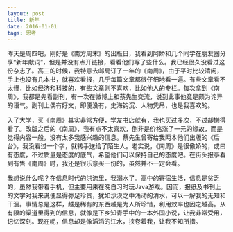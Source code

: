```yaml
---
layout: post
title: 新年
date: 2016-01-01
tags: 思考
---
```


昨天是周四吧，刚好是《南方周末》的出版日，我看到阿娇和几个同学在朋友圈分享“新年献词”，但是并没有点开链接，看看他们写了些什么。我已经很久没看过这份杂志了。高三的时候，我特意去邮局订了一年的《南周》，由于平时比较清闲，手上也没有几本书，就喜欢看报，几乎每篇文章都很仔细地看一遍。有些文章看不太懂，比如经济和科技的，有些文章则不喜欢，比如他人的专栏。每次拿到《南周》，我都是先看副刊，有一次在微博上和蔡先生交流，说到此事他竟是颇为诧异的语气。副刊上偶有好文，即便没有，史海钩沉、人物凭吊，也是我喜欢的。

入了大学，买《南周》其实非常方便，学友书店就有，我也买过多次，不过却懒得看了。改版之后的《南周》，我有点不太喜欢，倒非是价格涨了一元的缘故，而是觉得内容一般，没有太多我感兴趣的信息。蔡先生曾寄给我两本他们出版的《后台》，我没看过一个字，就转手送给了陌生人。老实说，《南周》是很傲娇的，或曰有态度，不过质量是态度的底气，希望他们可以保持自己的态度吧。在街头报亭看到有售《南周》时，我还是很乐意买一份的，虽然并不一定会看。

我想说什么呢？在信息时代的洪流里，我溺水了。高中的寄宿生活，信息是贫乏的，虽然我带着手机，但主要用来在晚自习时玩Java游戏。因而，报纸及书刊上的文字对我来说便显得弥足珍贵，犹如沙漠之中涌动的清水，可以一解我的无知和干涸。事情总是这样，越是稀有的东西越是为人所珍惜，利用效率也因之越高。从有限的渠道里得到的信息，就像是下乡知青手中的一本外国小说，让我非常受用，记忆深刻。现在呢，信息却是像滔滔的江水，挟卷着我，让我不知所措。
